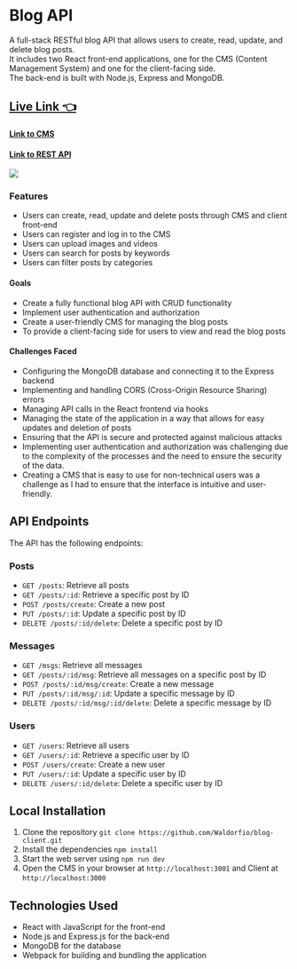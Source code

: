 # Blog API

A full-stack RESTful blog API that allows users to create, read, update, and delete blog posts.  
It includes two React front-end applications, one for the CMS (Content Management System) and one for the client-facing side.  
The back-end is built with Node.js, Express and MongoDB.

## [Live Link 👈](https://blog-client-8agn.vercel.app/)
#### [Link to CMS](https://github.com/Waldorfio/blog-cms#readme)
#### [Link to REST API](https://github.com/Waldorfio/blog-api#readme)

![](animation2.gif)

### Features
- Users can create, read, update and delete posts through CMS and client front-end
- Users can register and log in to the CMS
- Users can upload images and videos
- Users can search for posts by keywords
- Users can filter posts by categories

#### Goals
- Create a fully functional blog API with CRUD functionality
- Implement user authentication and authorization
- Create a user-friendly CMS for managing the blog posts
- To provide a client-facing side for users to view and read the blog posts

#### Challenges Faced
- Configuring the MongoDB database and connecting it to the Express backend
- Implementing and handling CORS (Cross-Origin Resource Sharing) errors
- Managing API calls in the React frontend via hooks
- Managing the state of the application in a way that allows for easy updates and deletion of posts
- Ensuring that the API is secure and protected against malicious attacks
- Implementing user authentication and authorization was challenging due to the complexity of the processes and the need to ensure the security of the data.
- Creating a CMS that is easy to use for non-technical users was a challenge as I had to ensure that the interface is intuitive and user-friendly.

## API Endpoints
The API has the following endpoints:
### Posts
- `GET /posts`: Retrieve all posts
- `GET /posts/:id`: Retrieve a specific post by ID
- `POST /posts/create`: Create a new post
- `PUT /posts/:id`: Update a specific post by ID
- `DELETE /posts/:id/delete`: Delete a specific post by ID
### Messages
- `GET /msgs`: Retrieve all messages
- `GET /posts/:id/msg`: Retrieve all messages on a specific post by ID
- `POST /posts/:id/msg/create`: Create a new message
- `PUT /posts/:id/msg/:id`: Update a specific message by ID
- `DELETE /posts/:id/msg/:id/delete`: Delete a specific message by ID
### Users
- `GET /users`: Retrieve all users
- `GET /users/:id`: Retrieve a specific user by ID
- `POST /users/create`: Create a new user
- `PUT /users/:id`: Update a specific user by ID
- `DELETE /users/:id/delete`: Delete a specific user by ID

## Local Installation
1.	Clone the repository `git clone https://github.com/Waldorfio/blog-client.git`
2.	Install the dependencies `npm install`
3.	Start the web server using `npm run dev`
4.	Open the CMS in your browser at `http://localhost:3001` and Client at `http://localhost:3000`

## Technologies Used
- React with JavaScript for the front-end
- Node.js and Express.js for the back-end
- MongoDB for the database
- Webpack for building and bundling the application
